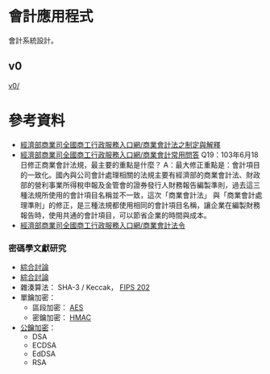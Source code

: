 # 會計應用程式
會計系統設計。

## v0
[v0/](https://github.com/YauHsien/accounting/blob/main/v0/README.md)

# 參考資料
- [經濟部商業司全國商工行政服務入口網/商業會計法之制定與解釋](https://gcis.nat.gov.tw/mainNew/subclassNAction.do?method=getFile&pk=708)
- [經濟部商業司全國商工行政服務入口網/商業會計常用問答](https://gcis.nat.gov.tw/mainNew/subclassNAction.do?method=getFile&pk=614&sub=674)
  Q19：103年6月18日修正商業會計法規，最主要的重點是什麼？
  A：最大修正重點是：會計項目的一致化。國內與公司會計處理相關的法規主要有經濟部的商業會計法、財政部的營利事業所得稅申報及金管會的證券發行人財務報告編製準則，過去這三種法規所使用的會計項目名稱並不一致，這次「商業會計法」 與「商業會計處理準則」的修正，是三種法規都使用相同的會計項目名稱，讓企業在編製財務報告時，使用共通的會計項目，可以節省企業的時間與成本。
- [經濟部商業司全國商工行政服務入口網/商業會計法令](https://gcis.nat.gov.tw/mainNew/subclassNAction.do?method=getFile&pk=969)

### 密碼學文獻研究
- [綜合討論](https://nvlpubs.nist.gov/nistpubs/SpecialPublications/NIST.SP.800-57pt1r5.pdf)
- [綜合討論](https://nvlpubs.nist.gov/nistpubs/SpecialPublications/NIST.SP.800-175Br1.pdf)
- 雜湊算法： SHA-3 / Keccak， [FIPS 202](https://csrc.nist.gov/publications/detail/fips/202/final)
- 單鑰加密：
  - 區段加密： [AES](https://nvlpubs.nist.gov/nistpubs/FIPS/NIST.FIPS.197.pdf)
  - 密鑰加密： [HMAC](https://nvlpubs.nist.gov/nistpubs/FIPS/NIST.FIPS.198-1.pdf)
- [公鑰加密](https://nvlpubs.nist.gov/nistpubs/FIPS/NIST.FIPS.186-5-draft.pdf)：
  - DSA
  - ECDSA
  - EdDSA
  - RSA
